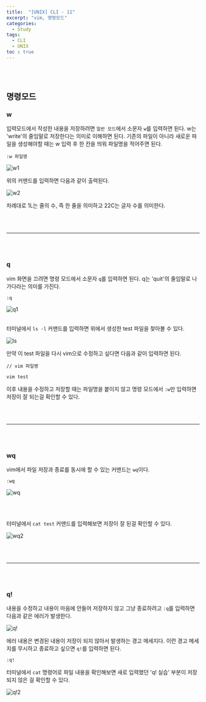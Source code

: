 ```yaml
---
title:  "[UNIX] CLI - 11"
excerpt: "vim, 명령모드"
categories: 
  - Study
tags: 
  - CLI
  - UNIX
toc : true
---
```

<br><br>

## 명령모드

### w
입력모드에서 작성한 내용을 저장하려면 `일반 모드`에서 소문자 `w`를 입력하면 된다. w는 'write'의 줄임말로 저장한다는 의미로 이해하면 된다.
기존의 파일이 아니라 새로운 파일을 생성해야할 때는 w 입력 후 한 칸을 띄워 파일명을 적어주면 된다. <br>


```
:w 파일명
```

![w1](https://user-images.githubusercontent.com/70805241/116423130-5e366900-a87b-11eb-9617-d371f2483aeb.png) <br>

위의 커맨드를 입력하면 다음과 같이 출력된다.

![w2](https://user-images.githubusercontent.com/70805241/116423375-98076f80-a87b-11eb-899e-ae99c30764e8.png) <br>

차례대로 1L는 줄의 수, 즉 한 줄을 의미하고 22C는 글자 수를 의미한다. 

<br><br>

-----------------------

<br><br>


### q
vim 화면을 끄려면 명령 모드에서 소문자 `q`를 입력하면 된다. q는 'quit'의 줄임말로 나가다라는 의미를 가진다.  <br>

```
:q
```

![q1](https://user-images.githubusercontent.com/70805241/116423795-f7fe1600-a87b-11eb-8305-61df6f15a842.png) <br><br>


터미널에서 `ls -l` 커맨드를 입력하면 위에서 생성한 test 파일을 찾아볼 수 있다. <br>

![ls](https://user-images.githubusercontent.com/70805241/116424025-267bf100-a87c-11eb-989a-4e0b9ff51266.png) <br>


만약 이 test 파일을 다시 vim으로 수정하고 싶다면 다음과 같이 입력하면 된다. <br>

```
// vim 파일명

vim test
```


이후 내용을 수정하고 저장할 때는 파일명을 붙이지 않고 명령 모드에서 `:w`만 입력하면 저장이 잘 되는걸 확인할 수 있다.



<br><br>

-----------------------

<br><br>

### wq
vim에서 파일 저장과 종료를 동시에 할 수 있는 커맨드는 `wq`이다. 

```
:wq
```

![wq](https://user-images.githubusercontent.com/70805241/116428426-dc950a00-a87f-11eb-9f2e-cf9bd9688a24.png)

<br><br>

터미널에서 `cat test` 커맨드를 입력해보면 저장이 잘 된걸 확인할 수 있다.

![wq2](https://user-images.githubusercontent.com/70805241/116428538-f8001500-a87f-11eb-93cc-c27fbafd65ad.png)<br>

<br><br>

-----------------------

<br><br>

### q!
내용을 수정하고 내용이 마음에 안들어 저장하지 않고 그냥 종료하려고 `:q`를 입력하면 다음과 같은 에러가 발생한다. <br>


![q!](https://user-images.githubusercontent.com/70805241/116431585-e409e280-a882-11eb-8097-3cb22f49d8ff.png) <br>

에러 내용은 변경된 내용이 저장이 되지 않아서 발생하는 경고 메세지다. 이런 경고 메세지를 무시하고 종료하고 싶으면 `q!`를 입력하면 된다.

```
:q!
```

터미널에서 `cat` 명령어로 파일 내용을 확인해보면 새로 입력했던 'q! 실습' 부분이 저장되지 않은 걸 확인할 수 있다.  <br>

![q!2](https://user-images.githubusercontent.com/70805241/116432899-f0426f80-a883-11eb-93fb-f4ca66380998.png)







